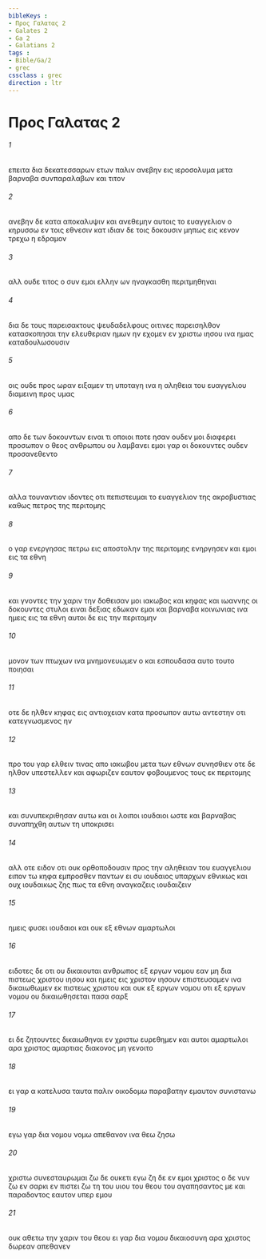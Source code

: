 ```yaml
---
bibleKeys : 
- Προς Γαλατας 2
- Galates 2
- Ga 2
- Galatians 2
tags : 
- Bible/Ga/2
- grec
cssclass : grec
direction : ltr
---
```


# Προς Γαλατας 2

###### 1
επειτα δια δεκατεσσαρων ετων παλιν ανεβην εις ιεροσολυμα μετα βαρναβα συνπαραλαβων και τιτον
###### 2
ανεβην δε κατα αποκαλυψιν και ανεθεμην αυτοις το ευαγγελιον ο κηρυσσω εν τοις εθνεσιν κατ ιδιαν δε τοις δοκουσιν μηπως εις κενον τρεχω η εδραμον
###### 3
αλλ ουδε τιτος ο συν εμοι ελλην ων ηναγκασθη περιτμηθηναι
###### 4
δια δε τους παρεισακτους ψευδαδελφους οιτινες παρεισηλθον κατασκοπησαι την ελευθεριαν ημων ην εχομεν εν χριστω ιησου ινα ημας καταδουλωσουσιν
###### 5
οις ουδε προς ωραν ειξαμεν τη υποταγη ινα η αληθεια του ευαγγελιου διαμεινη προς υμας
###### 6
απο δε των δοκουντων ειναι τι οποιοι ποτε ησαν ουδεν μοι διαφερει προσωπον ο θεος ανθρωπου ου λαμβανει εμοι γαρ οι δοκουντες ουδεν προσανεθεντο
###### 7
αλλα τουναντιον ιδοντες οτι πεπιστευμαι το ευαγγελιον της ακροβυστιας καθως πετρος της περιτομης
###### 8
ο γαρ ενεργησας πετρω εις αποστολην της περιτομης ενηργησεν και εμοι εις τα εθνη
###### 9
και γνοντες την χαριν την δοθεισαν μοι ιακωβος και κηφας και ιωαννης οι δοκουντες στυλοι ειναι δεξιας εδωκαν εμοι και βαρναβα κοινωνιας ινα ημεις εις τα εθνη αυτοι δε εις την περιτομην
###### 10
μονον των πτωχων ινα μνημονευωμεν ο και εσπουδασα αυτο τουτο ποιησαι
###### 11
οτε δε ηλθεν κηφας εις αντιοχειαν κατα προσωπον αυτω αντεστην οτι κατεγνωσμενος ην
###### 12
προ του γαρ ελθειν τινας απο ιακωβου μετα των εθνων συνησθιεν οτε δε ηλθον υπεστελλεν και αφωριζεν εαυτον φοβουμενος τους εκ περιτομης
###### 13
και συνυπεκριθησαν αυτω και οι λοιποι ιουδαιοι ωστε και βαρναβας συναπηχθη αυτων τη υποκρισει
###### 14
αλλ οτε ειδον οτι ουκ ορθοποδουσιν προς την αληθειαν του ευαγγελιου ειπον τω κηφα εμπροσθεν παντων ει συ ιουδαιος υπαρχων εθνικως και ουχ ιουδαικως ζης πως τα εθνη αναγκαζεις ιουδαιζειν
###### 15
ημεις φυσει ιουδαιοι και ουκ εξ εθνων αμαρτωλοι
###### 16
ειδοτες δε οτι ου δικαιουται ανθρωπος εξ εργων νομου εαν μη δια πιστεως χριστου ιησου και ημεις εις χριστον ιησουν επιστευσαμεν ινα δικαιωθωμεν εκ πιστεως χριστου και ουκ εξ εργων νομου οτι εξ εργων νομου ου δικαιωθησεται πασα σαρξ
###### 17
ει δε ζητουντες δικαιωθηναι εν χριστω ευρεθημεν και αυτοι αμαρτωλοι αρα χριστος αμαρτιας διακονος μη γενοιτο
###### 18
ει γαρ α κατελυσα ταυτα παλιν οικοδομω παραβατην εμαυτον συνιστανω
###### 19
εγω γαρ δια νομου νομω απεθανον ινα θεω ζησω
###### 20
χριστω συνεσταυρωμαι ζω δε ουκετι εγω ζη δε εν εμοι χριστος ο δε νυν ζω εν σαρκι εν πιστει ζω τη του υιου του θεου του αγαπησαντος με και παραδοντος εαυτον υπερ εμου
###### 21
ουκ αθετω την χαριν του θεου ει γαρ δια νομου δικαιοσυνη αρα χριστος δωρεαν απεθανεν
